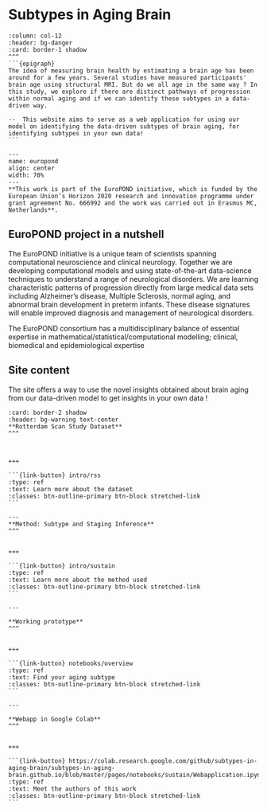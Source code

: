 # Subtypes in Aging Brain 


`````{panels}
:column: col-12
:header: bg-danger
:card: border-1 shadow
^^^
```{epigraph}
The idea of measuring brain health by estimating a brain age has been around for a few years. Several studies have measured participants' brain age using structural MRI. But do we all age in the same way ? In this study, we explore if there are distinct pathways of progression within normal aging and if we can identify these subtypes in a data-driven way. 

--  This website aims to serve as a web application for using our model on identifying the data-driven subtypes of brain aging, for identifying subtypes in your own data! 
```
`````


```{figure} ../../_static/img/EuroPOND.png
---
name: europond
align: center
width: 70%
---
**This work is part of the EuroPOND initiative, which is funded by the European Union’s Horizon 2020 research and innovation programme under grant agreement No. 666992 and the work was carried out in Erasmus MC, Netherlands**.
```


## **EuroPOND project in a nutshell**

The EuroPOND initiative is a unique team of scientists spanning computational neuroscience and clinical neurology. Together we are developing computational models and using state-of-the-art data-science techniques to understand a range of neurological disorders. We are learning characteristic patterns of progression directly from large medical data sets including Alzheimer’s disease, Multiple Sclerosis, normal aging, and abnormal brain development in preterm infants. These disease signatures will enable improved diagnosis and management of neurological disorders.

The EuroPOND consortium has a multidisciplinary balance of essential expertise in mathematical/statistical/computational modelling; clinical, biomedical and epidemiological expertise

## **Site content**

The site offers a way to use the novel insights obtained about brain aging from our data-driven model to get insights in your own data !

````{panels}
:card: border-2 shadow
:header: bg-warning text-center
**Rotterdam Scan Study Dataset**
^^^



+++

```{link-button} intro/rss
:type: ref
:text: Learn more about the dataset 
:classes: btn-outline-primary btn-block stretched-link
```

---
**Method: Subtype and Staging Inference**
^^^


+++

```{link-button} intro/sustain
:type: ref
:text: Learn more about the method used
:classes: btn-outline-primary btn-block stretched-link
```

---

**Working prototype**
^^^


+++

```{link-button} notebooks/overview
:type: ref
:text: Find your aging subtype
:classes: btn-outline-primary btn-block stretched-link
```

---

**Webapp in Google Colab**
^^^


+++

```{link-button} https://colab.research.google.com/github/subtypes-in-aging-brain/subtypes-in-aging-brain.github.io/blob/master/pages/notebooks/sustain/Webapplication.ipynb
:type: ref
:text: Meet the authors of this work
:classes: btn-outline-primary btn-block stretched-link
```

````
